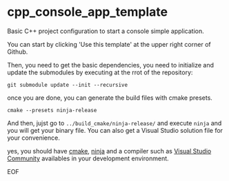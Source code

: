 # cpp_console_app_template

Basic C++ project configuration to start a console simple application.

You can start by clicking 'Use this template' at the upper right corner of Github.

Then, you need to get the basic dependencies, you need to initialize and update the submodules by executing at the rrot of the repository:
```
git submodule update --init --recursive
```
once you are done, you can generate the build files with cmake presets.
```
cmake --presets ninja-release
```
And then, jujst go to `../build_cmake/ninja-release/` and execute `ninja` and you will get your binary file.
You can also get a Visual Studio solution file for your convenience.

yes, you should have [cmake](https://cmake.org/), [ninja](https://ninja-build.org/) and a compiler such as [Visual Studio Community](https://visualstudio.microsoft.com/vs/community/) availables in your development environment.

EOF

